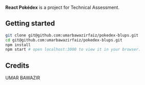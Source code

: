 **React Pokédex** is a project for Technical Assessment.

## Getting started

```sh
git clone git@github.com:umarbawazirfaiz/pokedex-blups.git
cd git@github.com:umarbawazirfaiz/pokedex-blups.git
npm install
npm start # open localhost:3000 to view it in your browser.
```

## Credits

UMAR BAWAZIR